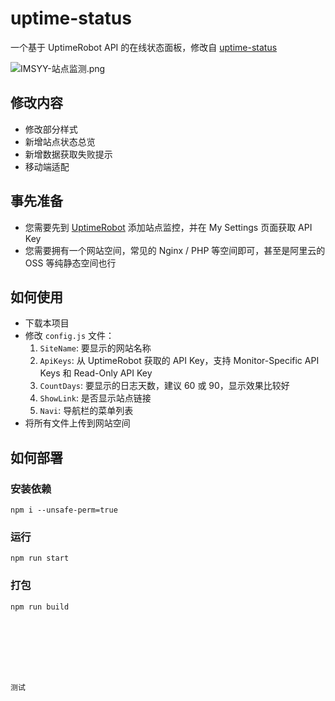# uptime-status

一个基于 UptimeRobot API 的在线状态面板，修改自 [uptime-status](https://github.com/yb/uptime-status)  

![IMSYY-站点监测.png](https://s2.loli.net/2022/07/21/Bq9sNMiT7DmvoLd.png)

## 修改内容

- 修改部分样式
- 新增站点状态总览
- 新增数据获取失败提示
- 移动端适配

## 事先准备

- 您需要先到 [UptimeRobot](https://uptimerobot.com/ "UptimeRobot") 添加站点监控，并在 My Settings 页面获取 API Key
- 您需要拥有一个网站空间，常见的 Nginx / PHP 等空间即可，甚至是阿里云的 OSS 等纯静态空间也行

## 如何使用

- 下载本项目
- 修改 `config.js` 文件：
   1. `SiteName`: 要显示的网站名称
   2. `ApiKeys`: 从 UptimeRobot 获取的 API Key，支持 Monitor-Specific API Keys 和 Read-Only API Key
   3. `CountDays`: 要显示的日志天数，建议 60 或 90，显示效果比较好
   4. `ShowLink`: 是否显示站点链接
   5. `Navi`: 导航栏的菜单列表
- 将所有文件上传到网站空间

## 如何部署

### 安装依赖

```
npm i --unsafe-perm=true
```

### 运行

```
npm run start
```

### 打包

```
npm run build








测试
```
